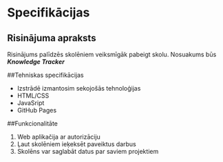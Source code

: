 # Specifikācijas

## Risinājuma apraksts
Risinājums palīdzēs skolēniem veiksmīgāk pabeigt skolu. Nosuakums būs 
***Knowledge Tracker***

##Tehniskas specifikācijas
- Izstrādē izmantosim sekojošās tehnoloģijas
- HTML/CSS
- JavaSript
- GitHub Pages

##Funkcionalitāte
1. Web aplikačija ar autorizāciju
2. Ļaut skolēniem ieķeksēt paveiktus darbus
3. Skolēns var saglabāt datus par saviem projektiem
